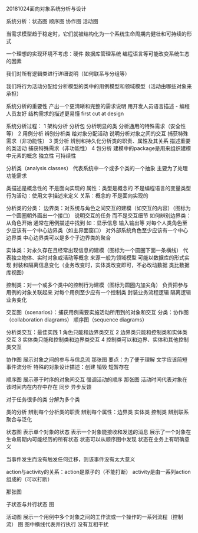 20181024面向对象系统分析与设计

系统分析：状态图 顺序图 协作图 活动图

当需求模型趋于稳定时，它们就被结构化为一个系统生命周期内健壮和可持续的形式

一个理想的实现环境不考虑：硬件 数据库管理系统 编程语言等可能改变系统生态的因素

我们对所有逻辑类进行详细说明（如何联系与分组等）

我们将行为活动分配给分析模型的类中的用例模型和领域模型（活动由哪些对象来承担）

系统分析的重要性
产出一个更清晰和完整的需求说明
用开发人员语言描述 - 编程人员友好
结构需求的描述更易懂
first cut at design

系统分析过程：
1 架构分析
分析包 
分析明显的类
分析通用的特殊需求（安全性等）
2 用例分析
辨别分析类
给对象分配活动
说明分析对象之间的交互
捕获特殊需求（非功能性）
3 类分析
辨别和持久化分析类的职责、属性及其关系
描述重要的类活动
捕获特殊需求（非功能性）
4 包分析
建模中的package是用来组织建模中元素的概念
独立性 可持续性

分析类（analysis classes）
代表系统中一个或多个类的一个抽象 主要为了处理功能需求

类描述是概念性的 不是面向实现的
属性：类型是概念的 不是编程语言的变量类型
行为活动：使用文字描述来定义
关系：概念的 不是面向实现的

分析类的分类：
边界类：对系统与角色之间交互的建模（如交互的内容）（图标为一个圆圈朝外画出一个接口）
说明交互的任务 而不是交互细节
如何辨别边界类：从角色开始 通常在用例描述中找到 如：显示信息 输入输出等
对每个人类角色至少应该有一个中心边界类（如主界面窗口）
对外部系统角色至少应该有一个中心边界类
中心边界类可以是多个子边界类的聚合

实体类：对永久存在且经常出现信息的建模（图标为一个圆圈下面一条横线）
代表独立物体、实时对象或活动等概念
来源一般为领域模型 可能以数据库的形式实现
封装和隔离信息变化（业务改变时，实体类改变即可，不必改动数据 类比数据库视图）

控制类：对一个或多个类中的控制行为建模（图标为圆圈内加尖角）
负责把参与用例的对象关联起来
对每个用例至少应有一个控制类
封装业务流程逻辑 隔离逻辑业务变化


交互图（scenarios）：捕获用例需要实施活动所用到的对象和交互
分类：协作图（collaboration diagrams） 顺序图（sequence diagrams）

分析类交互：最佳实践
1 角色只能和边界类交互
2 边界类只能和控制类和实体类交互
3 实体类只能和控制类和边界类交互
4 控制类可以和边界、实体和其他控制类交互

协作图
展示对象之间的参与与信息流 那张图
要点：为了便于理解 文字应该简短
事件流分析
特殊的对象设计描述：创建 销毁 短暂存在

顺序图
展示基于时序的对象间交互 强调活动的顺序 那张图
活动时间代表对象在该时间内在内存中存在
同步 异步反馈

对于任务很多的类 分解为多个类

类的分析
辨别每个分析类的职责
辨别每个属性：边界类 实体类 控制类
辨别联系 聚合与泛化

状态图
表示单个对象的状态
表示一个对象能接收和发送的消息
展示了一个对象在生命周期内可能经历的所有状态
状态可以从顺序图中发现
状态在业务上有明确意义

当事件发生而没有触发任何迁移，则该事件没有太大意义

action与activity的关系：action是原子的（不能打断） activity是由一系列action组成的（可以打断）

那张图

子状态与并行状态 图

活动图
展示一个用例中多个对象之间的工作流或一个操作的一系列流程（控制流） 图
图中横线代表并行执行 没有互相干扰